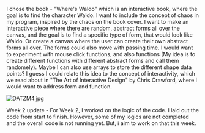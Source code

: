 
I chose the book - "Where's Waldo" which is an interactive book, where the goal is to find the character Waldo. 
I want to include the concept of chaos in my program, inspired by the chaos on the book cover. 
I want to make an interactive piece where there are random, abstract forms all over the canvas, and the goal is to find a specific type of form, that would look like Waldo. Or create a canvas where the user can create their own abstract forms all over. The forms could also move with passing time. 
I would want to experiment with mouse click functions, and also functions (My idea is to create different functions with different abstract forms and call them randomely). Maybe I can also use arrays to store the different shape data points?
I guess I could relate this idea to the concept of interactivity, which we read about in "The Art of Interactive Design" by Chris Crawford, where I would want to address form and function. 

![DATZM4.jpg](https://imgpile.com/images/DATZM4.jpg)

Week 2 update - 
For Week 2, I worked on the logic of the code. I laid out the code from start to finish. However, some of my logics are not completed and the overall code is not running yet. But, i aim to work on that this week. 
